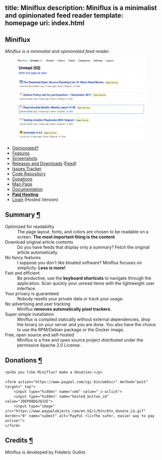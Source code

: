 title: Miniflux
description: Miniflux is a minimalist and opinionated feed reader
template: homepage
uri: index.html
---

<article id="overview">
    <h1>Miniflux</h1>
    <p><em>Miniflux is a minimalist and opinionated feed reader.</em></p>
    <figure>
        <img src="/images/overview.png" alt="Miniflux Overview" title="Screenshot of the unread page">
    </figure>
</article>
<nav id="toc">
    <ul>
        <li><a href="opinionated.html">Opinionated?</a></li>
        <li><a href="features.html">Features</a></li>
        <li><a href="screenshots.html">Screenshots</a></li>
        <li><a href="releases.html">Releases and Downloads</a> (<a href="/feed.xml">Feed</a>)</li>
        <li><a href="https://github.com/miniflux/miniflux/issues">Issues Tracker</a></li>
        <li><a href="https://github.com/miniflux">Code Repository</a></li>
        <li><a href="#donations">Donations</a></li>
        <li><a href="miniflux.1.html">Man Page</a></li>
        <li><a href="docs/index.html">Documentation</a></li>
        <li><strong><a href="hosting.html">Paid Hosting</a></strong></li>
        <li><a href="https://reader.miniflux.app/">Login</a> (Hosted Version)</li>
    </ul>
</nav>
<article>
    <h2 id="summary">Summary <a class="anchor" href="#summary" title="Permalink">¶</a></h2>
    <dl>
        <dt>Optimized for readability</dt>
        <dd>
            The page layout, fonts, and colors are chosen to be readable on a screen.
            <strong>The most important thing is the content</strong>.
        </dd>
        <dt>Download original article contents</dt>
        <dd>
            Do you have feeds that display only a summary?
            Fetch the original article automatically.
        </dd>
        <dt>No fancy features</dt>
        <dd>
            I suppose you don't like bloated software? Miniflux focuses on simplicity.
            <strong>Less is more!</strong>
        </dd>
        <dt>Fast and efficient</dt>
        <dd>
            Be productive, use the <strong>keyboard shortcuts</strong> to navigate through the application.
            Scan quickly your unread items with the lightweight user interface.
        </dd>
        <dt>Your privacy is guaranteed</dt>
        <dd>
            Nobody resells your private data or track your usage.
        </dd>
        <dt>No advertising and user tracking</dt>
        <dd>
            Miniflux <strong>removes automatically pixel trackers.</strong>
        </dd>
        <dt>Super simple installation</dt>
        <dd>
            Miniflux is compiled statically without external dependencies, drop the binary on your server and you are done.
            You also have the choice to use the RPM/Debian package or the Docker image.
        </dd>
        <dt>Free, open source and self-hosted</dt>
        <dd>
            Miniflux is a free and open source project distributed under the permissive Apache 2.0 License.
        </dd>
    </dl>
</article>
<article>
    <h2 id="donations">Donations <a class="anchor" href="#donations" title="Permalink">¶</a></h2>

    <p>Do you like Miniflux? make a donation.</p>

    <form action="https://www.paypal.com/cgi-bin/webscr" method="post" target="_top">
        <input type="hidden" name="cmd" value="_s-xclick">
        <input type="hidden" name="hosted_button_id" value="JDEP88DQJ632E">
        <input type="image" src="https://www.paypalobjects.com/en_US/i/btn/btn_donate_LG.gif" border="0" name="submit" alt="PayPal <li>The safer, easier way to pay online!">
    </form>
</article>
<article>
    <h2 id="credits">Credits <a class="anchor" href="#credits" title="Permalink">¶</a></h2>
    <p>Miniflux is developed by Frédéric Guillot.</p>
</article>